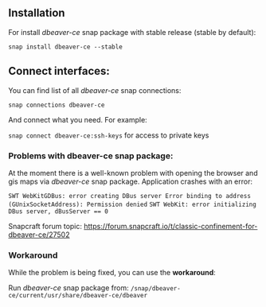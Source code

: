 ## Installation 

For install _dbeaver-ce_ snap package with stable release (stable by default):

```snap install dbeaver-ce --stable```

## Connect interfaces:

You can find list of all _dbeaver-ce_ snap connections:

```snap connections dbeaver-ce```

And connect what you need. For example:

```snap connect dbeaver-ce:ssh-keys``` for access to private keys

### Problems with dbeaver-ce snap package:

At the moment there is a well-known problem with opening the browser and gis maps via _dbeaver-ce_ snap package. Application crashes with an error:

`SWT WebKitGDBus: error creating DBus server Error binding to address (GUnixSocketAddress): Permission denied`
`SWT WebKit: error initializing DBus server, dBusServer == 0`


Snapcraft forum topic: https://forum.snapcraft.io/t/classic-confinement-for-dbeaver-ce/27502

### Workaround

While the problem is being fixed, you can use the **workaround**:

Run _dbeaver-ce_ snap package from: ```/snap/dbeaver-ce/current/usr/share/dbeaver-ce/dbeaver``` 
